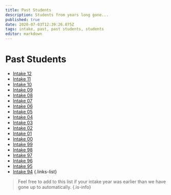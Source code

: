 ```yaml
---
title: Past Students
description: Students from years long gone...
published: true
date: 2020-07-03T12:39:26.075Z
tags: intake, past, past students, students
editor: markdown
---
```


# Past Students
 - [Intake 12](/students/past/intake-12)
 - [Intake 11](/students/past/intake-11)
 - [Intake 10](/students/past/intake-10)
 - [Intake 09](/students/past/intake-09)
 - [Intake 08](/students/past/intake-08)
 - [Intake 07](/students/past/intake-07)
 - [Intake 06](/students/past/intake-06)
 - [Intake 05](/students/past/intake-05)
 - [Intake 04](/students/past/intake-04)
 - [Intake 03](/students/past/intake-03)
 - [Intake 02](/students/past/intake-02)
 - [Intake 01](/students/past/intake-01)
 - [Intake 00](/students/past/intake-00)
 - [Intake 99](/students/past/intake-99)
 - [Intake 98](/students/past/intake-98)
 - [Intake 97](/students/past/intake-97)
 - [Intake 96](/students/past/intake-96)
 - [Intake 95](/students/past/intake-95)
 - [Intake 94](/students/past/intake-94)
{.links-list}
> Feel free to add to this list if your intake year was earlier than we have gone up to automatically.
{.is-info}
